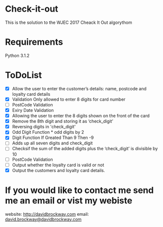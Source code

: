 # Check-it-out
This is the solution to the WJEC 2017 Cheack It Out algorythom

# Requirements
Python 3.1.2

# ToDoList
- [x] Allow the user to enter the customer’s details: name, postcode and loyalty card details
- [x] Validation Only allowed to enter 8 digits for card number
- [ ] PostCode Validation 
- [x] Exiry Date Validation
- [x] Allowing the user to enter the 8 digits shown on the front of the card 
- [x] Remove the 8th digit and storing it as ‘check_digit’
- [x]	Reversing digits in 'check_digit'
- [x]	Odd Digit Function * odd digits by 2
- [x]	 Digit Function If Greated Than 9 Then -9
- [ ] Adds up all seven digits and check_digit 
- [ ] Checksif the sum of the added digits plus the ‘check_digit’  is divisible by 10
- [ ] PostCode Validation 
- [ ] Output whether the loyalty card is valid or not
- [x] Output the customers and loyalty card details.

# If you would like to contact me send me an email or vist my webiste
website: http://davidbrockway.com
email: david.brockway@davidbrockway.com
